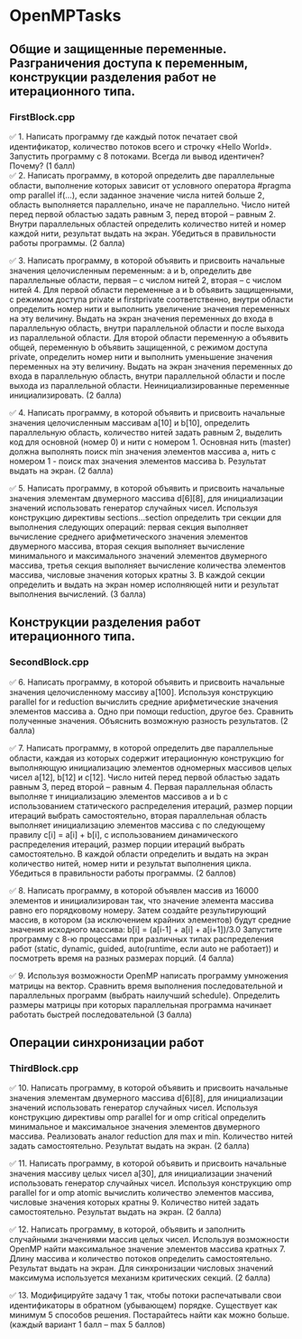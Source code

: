 # OpenMPTasks

## Общие и защищенные переменные. Разграничения доступа к переменным, конструкции разделения работ не итерационного типа. ##  

### FirstBlock.cpp ###

:white_check_mark: 1. Написать программу где каждый поток печатает свой идентификатор, количество потоков всего и строчку «Hello World». Запустить программу с 8 потоками. Всегда ли вывод идентичен? 
Почему?  (1 балл)  
:white_check_mark: 2. Написать программу, в которой определить две параллельные области, выполнение которых зависит от условного оператора #pragma omp parallel if(…), 
если заданное значение числа нитей больше 2, область выполняется параллельно, иначе не параллельно. Число нитей перед первой областью задать равным 3, перед второй – равным 2.
Внутри параллельных областей определить количество нитей и номер каждой нити, результат выдать на экран. Убедиться в правильности работы программы. (2 балла)  

:white_check_mark: 3. Написать программу, в которой объявить и присвоить начальные значения целочисленным переменным: a и b, определить две параллельные области, первая – с числом нитей 2, 
вторая – с числом нитей 4. Для первой области переменные a и b объявить защищенными, с режимом доступа private и firstprivate соответственно, внутри области определить номер
нити и выполнить увеличение значения переменных на эту величину. Выдать на экран значения переменных до входа в параллельную область, внутри параллельной области и после выхода
из параллельной области. Для второй области переменную a объявить общей, переменную b объявить защищенной, с режимом доступа private, определить номер нити и выполнить уменьшение
значения переменных на эту величину. Выдать на экран значения переменных до входа в параллельную область, внутри параллельной области и после выхода из параллельной области. 
Неинициализированные переменные инициализировать. (2 балла)  

:white_check_mark: 4. Написать программу, в которой объявить и присвоить начальные значения целочисленным массивам a[10] и b[10], определить параллельную область,
количество нитей задать равным 2, выделить код для основной (номер 0) и нити с номером 1. Основная нить (master) должна выполнять поиск min значения элементов массива a,
нить с номером 1 - поиск max значения элементов массива b. Результат выдать на экран. (2 балла)  

:white_check_mark: 5. Написать программу, в которой объявить и присвоить начальные значения элементам двумерного массива d[6][8], для инициализации значений использовать генератор случайных чисел. Используя конструкцию директивы sections…section определить три секции для выполнения следующих операций: 
 первая секция выполняет вычисление среднего арифметического значения элементов двумерного массива, 
 вторая секция выполняет вычисление минимального и максимального значений элементов двумерного массива, 
 третья секция выполняет вычисление количества элементов массива, числовые значения которых кратны 3. 
В каждой секции определить и выдать на экран номер исполняющей нити и результат выполнения вычислений. (3 балла)   

## Конструкции разделения работ итерационного типа. ## 

### SecondBlock.cpp ###

:white_check_mark: 6. Написать программу, в которой объявить и присвоить начальные значения целочисленному массиву a[100]. 
Используя конструкцию parallel for и reduction вычислить средние арифметические значения элементов массива a. 
Одно при помощи reduction, другое без. Сравнить полученные значения. Объяснить возможную разность результатов. (2 балла)   

:white_check_mark: 7. Написать программу, в которой определить две параллельные области, каждая из которых содержит итерационную конструкцию for выполняющую инициализацию элементов 
одномерных массивов целых чисел a[12], b[12] и c[12]. Число нитей перед первой областью задать равным 3, перед второй – равным 4. Первая параллельная область выполняе
т инициализацию элементов массивов a и b с использованием статического распределения итераций, размер порции итераций выбрать самостоятельно, вторая параллельная область 
выполняет инициализацию элементов массива c по следующему правилу c[i] = a[i] + b[i], с использованием динамического распределения итераций, размер порции итераций выбрать 
самостоятельно. В каждой области определить и выдать на экран количество нитей, номер нити и результат выполнения цикла. Убедиться в правильности работы программы.  (2 баллов)   

:white_check_mark: 8. Написать программу, в которой объявлен массив из 16000 элементов и инициализирован так, что значение элемента массива равно его порядковому номеру. Затем создайте результирующий массив, в котором (за исключением крайних элементов) будут средние значения исходного массива: 
b[i] = (a[i-1] + a[i] + a[i+1])/3.0 
Запустите программу с 8-ю процессами при различных типах распределения работ (static, dynamic, guided, auto(runtime, если auto не работает)) и посмотреть 
время на разных размерах порций. (4 балла)    

:white_check_mark: 9. Используя возможности OpenMP написать программу умножения матрицы на вектор. Сравнить время выполнения последовательной и параллельных программ (выбрать наилучший schedule).
Определить размеры матрицы при которых параллельная программа начинает работать быстрей последовательной (3 балла)   

## Операции синхронизации работ ## 

### ThirdBlock.cpp ###

:white_check_mark: 10. Написать программу, в которой объявить и присвоить начальные значения элементам двумерного массива d[6][8], для инициализации значений использовать генератор случайных чисел. Используя конструкцию директивы omp parallel for
и omp critical определить минимальное и максимальное значения элементов двумерного массива. Реализовать аналог reduction для max и min. Количество нитей задать самостоятельно.
Результат выдать на экран. (2 балла)   

:white_check_mark: 11. Написать программу, в которой объявить и присвоить начальные значения массиву целых чисел a[30], для инициализации значений использовать генератор случайных чисел.
Используя конструкцию omp parallel for и omp atomic вычислить количество элементов массива, числовые значения которых кратны 9. Количество нитей задать самостоятельно.
Результат выдать на экран. (2 балла)  

:white_check_mark: 12. Написать программу, в которой, объявить и заполнить случайными значениями массив целых чисел. Используя возможности OpenMP найти максимальное значение элементов массива
кратных 7. Длину массива и количество потоков определить самостоятельно. Результат выдать на экран. Для синхронизации числовых значений максимума используется механизм 
критических секций. (2 балла)  

:white_check_mark: 13. Модифицируйте задачу 1 так, чтобы потоки распечатывали свои идентификаторы в обратном (убывающем) порядке. Существует как минимум 5 способов решения.
Постарайтесь найти как можно больше. (каждый вариант 1 балл – max 5 баллов) 
